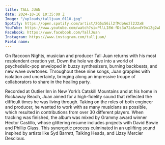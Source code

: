 ```yaml
---
title: TALL JUAN
date: 2024-10-16 10:35:00 Z
Image: "/uploads/talljuan_0110.jpg"
Spotify: https://open.spotify.com/artist/2G5x56il2fMdpAo2l2J2xB
YouTube: https://www.youtube.com/watch?si=PllLI8W-fDs3u72a&v=dY0o1Zg2wDc&feature=youtu.be
Facebook: https://www.facebook.com/TallJuan
Instagram: https://www.instagram.com/talljuan/
Field name: 
---
```


On Raccoon Nights, musician and producer Tall Juan returns with his most resplendent creation yet. Down the hole we dive into a world of psychedelic-pop enveloped in buzzy synthesizers, burning backbeats, and new wave overtones. Throughout these nine songs, Juan grapples with isolation and uncertainty, bringing along an impressive troupe of collaborators to share in the healing party.

Recorded at Outlier Inn in New York’s Catskill Mountains and at his home in Rockaway Beach, Juan aimed for a high-fidelity sound that reflected the difficult times he was living through. Taking on the roles of both engineer and producer, he wanted to work with as many musicians as possible, which resulted in contributions from over 30 different players. When tracking was finished, the album was mixed by Grammy award winner Hector Castillo, whose glittering resume includes projects with David Bowie and Phillip Glass. This synergetic process culminated in an uplifting sound inspired by artists like Syd Barrett, Talking Heads, and Lizzy Mercier Descloux.